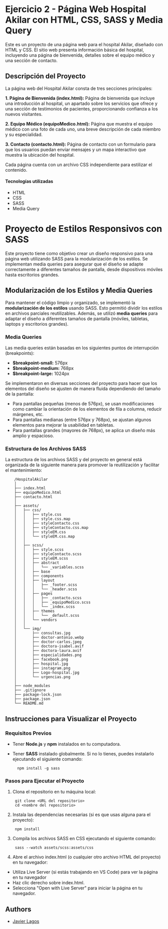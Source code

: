 
# Ejercicio 2 - Página Web Hospital Akilar con HTML, CSS, SASS y Media Query

Este es un proyecto de una página web para el hospital Akilar, diseñado con HTML y CSS. El sitio web presenta información básica del hospital, incluyendo una página de bienvenida, detalles sobre el equipo médico y una sección de contacto.

## Descripción del Proyecto

La página web del Hospital Akilar consta de tres secciones principales:

**1. Página de Bienvenida (index.html):** Página de bienvenida que incluye una introducción al hospital, un apartado sobre los servicios que ofrece y una sección de testimonios de pacientes, proporcionando confianza a los nuevos visitantes.

**2. Equipo Médico (equipoMedico.html):** Página que muestra el equipo médico con una foto de cada uno, una breve descripción de cada miembro y su especialidad.

**3. Contacto (contacto.html):** Página de contacto con un formulario para que los usuarios puedan enviar mensajes y un mapa interactivo que muestra la ubicación del hospital.

Cada página cuenta con un archivo CSS independiente para estilizar el contenido.

#### Tecnologías utilizadas
- HTML
- CSS
- SASS
- Media Query


# Proyecto de Estilos Responsivos con SASS

Este proyecto tiene como objetivo crear un diseño responsivo para una página web utilizando SASS para la modularización de los estilos. Se implementan media queries para asegurar que el diseño se adapte correctamente a diferentes tamaños de pantalla, desde dispositivos móviles hasta escritorios grandes.

## Modularización de los Estilos y Media Queries

Para mantener el código limpio y organizado, se implementó la **modularización de los estilos** usando SASS. Esto permitió dividir los estilos en archivos parciales reutilizables. Además, se utilizó **media queries** para adaptar el diseño a diferentes tamaños de pantalla (móviles, tabletas, laptops y escritorios grandes).

### Media Queries

Las media queries están basadas en los siguientes puntos de interrupción (breakpoints):

- **$breakpoint-small:** 576px
- **$breakpoint-medium:** 768px
- **$breakpoint-large:** 1024px

Se implementaron en diversas secciones del proyecto para hacer que los elementos del diseño se ajusten de manera fluida dependiendo del tamaño de la pantalla:

- Para pantallas pequeñas (menos de 576px), se usan modificaciones como cambiar la orientación de los elementos de fila a columna, reducir márgenes, etc.
- Para pantallas medianas (entre 576px y 768px), se ajustan algunos elementos para mejorar la usabilidad en tabletas.
- Para pantallas grandes (mayores de 768px), se aplica un diseño más amplio y espacioso.

### Estructura de los Archivos SASS

La estructura de los archivos SASS y del proyecto en general está organizada de la siguiente manera para promover la reutilización y facilitar el mantenimiento:


        /HospitalAkilar
        │
        ├── index.html                
        ├── equipoMedico.html         
        ├── contacto.html             
        │
        ├── assets/
        │   ├── css/
        │   │   ├── style.css
        │   │   ├── style.css.map
        │   │   ├── styleContacto.css 
        │   │   ├── styleContacto.css.map
        │   │   ├── styleEM.css  
        │   │   └── styleEM.css.map
        │   │
        │   ├── scss/
        │   │   ├── style.scss
        │   │   ├── styleContacto.scss 
        │   │   ├── styleEM.scss
        │   │   ├── abstract
        │   │   │   └── _variables.scss
        │   │   ├── base
        │   │   ├── components
        │   │   ├── layout
        │   │   │   ├── _footer.scss
        │   │   │   └── _header.scss
        │   │   ├── pages
        │   │   │   ├── _contacto.scss
        │   │   │   ├── _equipoMedico.scss
        │   │   │   └── _index.scss
        │   │   ├── themes
        │   │   │   └── _default.scss
        │   │   └── vendors
        │   │
        │   └── img/                  
        │       ├── consultas.jpg
        │       ├── doctor-antonio.webp
        │       ├── doctor-carlos.jpeg
        │       ├── doctora-isabel.avif  
        │       ├── doctora-laura.avif      
        │       ├── especialidades.png   
        │       ├── facebook.png    
        │       ├── hospital.jpg  
        │       ├── instagram.png 
        │       ├── Logo-hospital.jpg    
        │       └── urgencias.png            
        │
        ├── node_modules
        ├── .gitignore
        ├── package-lock.json
        ├── package.json
        └── README.md                 

## Instrucciones para Visualizar el Proyecto

### Requisitos Previos

- Tener **Node.js** y **npm** instalados en tu computadora.
- Tener **SASS** instalado globalmente. Si no lo tienes, puedes instalarlo ejecutando el siguiente comando:

        npm install -g sass

### Pasos para Ejecutar el Proyecto

1. Clona el repositorio en tu máquina local:

        git clone <URL del repositorio>
        cd <nombre del repositorio>
2. Instala las dependencias necesarias (si es que usas alguna para el proyecto):

        npm install
3. Compila los archivos SASS en CSS ejecutando el siguiente comando:

        sass --watch assets/scss:assets/css
4. Abre el archivo index.html (o cualquier otro archivo HTML del proyecto) en tu navegador:
- Utiliza Live Server (si estás trabajando en VS Code) para ver la página en tu navegador
- Haz clic derecho sobre index.html.
- Selecciona "Open with Live Server" para iniciar la página en tu navegador.

## Authors

- [Javier Lagos](https://www.linkedin.com/in/javier-lagos-nieto-557169220/)

